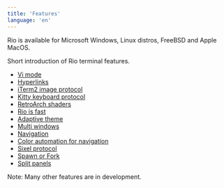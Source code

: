 ```yaml
---
title: 'Features'
language: 'en'
---
```


Rio is available for Microsoft Windows, Linux distros, FreeBSD and Apple MacOS.

Short introduction of Rio terminal features.

- [Vi mode](/docs/features/vi-mode)
- [Hyperlinks](/docs/features/hyperlinks)
- [iTerm2 image protocol](/docs/features/iterm2-image-protocol)
- [Kitty keyboard protocol](/docs/features/kitty-keyboard-protocol)
- [RetroArch shaders](/docs/features/retroarch-shaders)
- [Rio is fast](/docs/features/rio-is-fast)
- [Adaptive theme](/docs/features/adaptive-theme)
- [Multi windows](/docs/features/multi-windows)
- [Navigation](/docs/config/navigation)
- [Color automation for navigation](/docs/features/color-automation-for-navigation)
- [Sixel protocol](/docs/features/sixel-protocol)
- [Spawn or Fork](/docs/features/spawn-or-fork)
- [Split panels](/docs/features/split-panels)

Note: Many other features are in development.
